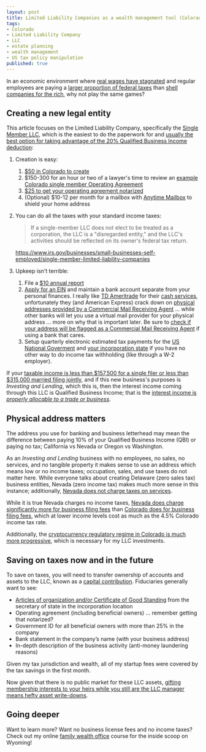 ```yaml
---
layout: post
title: Limited Liability Companies as a wealth management tool (Colorado)
tags:
- Colorado
- Limited Liability Company
- LLC
- estate planning
- wealth management
- US tax policy manipulation
published: true
---
```

In an economic environment where [real wages have stagnated](https://www.pewresearch.org/fact-tank/2018/08/07/for-most-us-workers-real-wages-have-barely-budged-for-decades/)
and regular employees are paying a [larger proportion of federal taxes](https://www.cbpp.org/research/federal-tax/policy-basics-where-do-federal-tax-revenues-come-from)
than [shell companies for the rich](https://www.icij.org/investigations/panama-papers/), why not play the same games?

## Creating a new legal entity
This article focuses on the Limited Liability Company,
specifically the [Single Member LLC](https://www.irs.gov/businesses/small-businesses-self-employed/single-member-limited-liability-companies),
which is the easiest to do the paperwork for and [usually the best option for taking advantage of the 20% Qualified Business Income deduction](https://www.thetaxadviser.com/issues/2020/mar/optimal-choice-entity-qbi-deduction.html):

1. Creation is easy:
    1. [$50 in Colorado to create](https://www.sos.state.co.us/pubs/info_center/fees/business.html)
    1. $150-300 for an hour or two of a lawyer's time to review an [example Colorado single member Operating Agreement](https://learn.vraidsys.com/?memberpressproduct=household-tax-optimization)
    1. [$25 to get your operating agreement notarized](https://www.notarize.com/pricing)
    1. (Optional) $10-12 per month for a mailbox with [Anytime Mailbox](https://www.anytimemailbox.com/?affkey=u724f61p) to shield your home address
1. You can do all the taxes with your standard income taxes:
    > If a single-member LLC does not elect to be treated as a corporation, the LLC is a "disregarded entity," and the LLC's activities should be reflected on its owner's federal tax return.
    
    <https://www.irs.gov/businesses/small-businesses-self-employed/single-member-limited-liability-companies>
1. Upkeep isn't terrible:
    1. File a [$10 annual report](https://www.sos.state.co.us/pubs/business/FAQs/reports.html)
    1. [Apply for an EIN](https://www.irs.gov/businesses/small-businesses-self-employed/apply-for-an-employer-identification-number-ein-online) and maintain a bank account separate from your personal finances. I really like [TD Ameritrade](https://www.tdameritrade.com/account-types/specialty.page) for their [cash services](https://www.tdameritrade.com/investment-products/cash-solutions/cash-services.page), unfortunately they (and American Express) crack down on [physical addresses provided by a Commercial Mail Receiving Agent](https://help.virtualpostmail.com/article/224-2019-02-21-proof-of-address-for-business-bank-accounts) ... while other banks will let you use a virtual mail provider for your physical address ... more on why that is important later. Be sure to [check if your address will be flagged as a Commercial Mail Receiving Agent](https://tools.usps.com/zip-code-lookup.htm?byaddress) if using a bank that cares.
    1. Setup quarterly electronic estimated tax payments for the [US National Goverment](https://www.forbes.com/sites/ashleaebeling/2014/04/08/the-easy-way-to-make-estimated-tax-payments/) and [your incorporation state](https://www.colorado.gov/pacific/tax/business-income-estimated-payments) if you have no other way to do income tax withholding (like through a W-2 employer).

If your [taxable income is less than $157,500 for a single filer or less than $315,000 married filing jointly](https://www.irs.gov/newsroom/tax-cuts-and-jobs-act-provision-11011-section-199a-qualified-business-income-deduction-faqs), and if this new business's purposes is _Investing and Lending_, which this is, then the interest income coming through this LLC is Qualified Business Income; that is the [interest income is _properly allocable to a trade or business_](https://www.law.cornell.edu/definitions/uscode.php?width=840&height=800&iframe=true&def_id=26-USC-17049456-273802394&term_occur=999&term_src=title:26:subtitle:A:chapter:1:subchapter:B:part:VI:section:199A).

## Physical address matters
The address you use for banking and business letterhead may mean the difference between paying 10% of your
Qualified Business Income (QBI) or paying no tax; California vs Nevada or Oregon vs Washington.

As an _Investing and Lending_ business with no employees, no sales, no services, and no tangible property it makes
sense to use an address which means low or no income taxes; occupation, sales, and use taxes do not matter here.
While everyone talks about creating Delaware (zero sales tax) business entities, Nevada (zero income tax)
makes much more sense in this instance; additionally, [Nevada does not charge taxes on services](https://webcache.googleusercontent.com/search?q=cache:y4jBz1TcnR8J:https://tax.nv.gov/uploadedFiles/taxnvgov/Content/OnLineServices/Basic%2520Training-revised.ppt+&cd=13&hl=en&ct=clnk&gl=us).

While it is true Nevada charges no income taxes,
[Nevada does charge significantly more for business filing fees](https://www.nvsos.gov/sos/businesses/commercial-recordings/forms-fees) than [Colorado does for business filing fees](https://www.sos.state.co.us/pubs/info_center/fees/business.html),
which at lower income levels cost as much as the 4.5% Colorado income tax rate.

Additionally, the [cryptocurrency regulatory regime in Colorado is much more progressive](https://www.gtlaw.com/en/insights/2019/3/colorado-digital-token-act-exempts-certain-cryptocurrency-transactions-from-colorado-securities-laws), which is necessary for my LLC investments.

## Saving on taxes now and in the future
To save on taxes, you will need to transfer ownership of accounts and assets to the LLC, known as a [capital contribution](https://www.legalzoom.com/articles/how-to-add-capital-contributions-to-an-llc). Fiduciaries generally want to see:
- [Articles of organization and/or Certificate of Good Standing](https://www.sos.state.co.us/pubs/business/FAQs/certGoodStanding.html) from the secretary of state in the incorporation location
- Operating agreement (including beneficial owners) ... remember getting that notarized?
- Government ID for all beneficial owners with more than 25% in the company
- Bank statement in the company’s name (with your business address)
- In-depth description of the business activity (anti-money laundering reasons)

Given my tax jurisdiction and wealth, all of my startup fees were covered by the tax savings in the first month.

Now given that there is no public market for these LLC assets, [gifting membership interests to your heirs while you still are the LLC manager means hefty asset write-downs](https://www.investopedia.com/articles/personal-finance/071514/using-llc-estate-planning.asp#how-a-family-llc-works).

## Going deeper
Want to learn more? Want no business license fees and no income taxes? Check out my online [family wealth office](https://learn.vraidsys.com/?memberpressproduct=family-wealth-office) course for the inside scoop on Wyoming!
